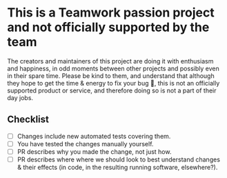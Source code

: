 # This is a Teamwork passion project and not officially supported by the team

The creators and maintainers of this project are doing it with enthusiasm and happiness, in odd moments between other projects and possibly even in their spare time. Please be kind to them, and understand that although they hope to get the time & energy to fix your bug :crossed_fingers:, this is not an officially supported product or service, and therefore doing so is not a part of their day jobs.

## Checklist

- [ ] Changes include new automated tests covering them.
- [ ] You have tested the changes manually yourself.
- [ ] PR describes why you made the change, not just how.
- [ ] PR describes where where we should look to best understand changes & their effects (in code, in the resulting running software, elsewhere?).
